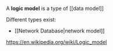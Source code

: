 A **logic model** is a type of [[data model]]


Different types exist:
- [[Network Database|network model]]

https://en.wikipedia.org/wiki/Logic_model